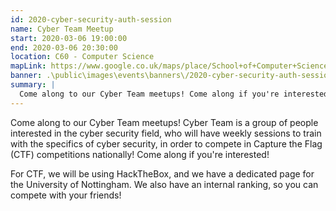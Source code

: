 ```yaml
---
id: 2020-cyber-security-auth-session
name: Cyber Team Meetup
start: 2020-03-06 19:00:00
end: 2020-03-06 20:30:00
location: C60 - Computer Science
mapLink: https://www.google.co.uk/maps/place/School+of+Computer+Science/@52.9533603,-1.1892748,17.15z/data=!4m5!3m4!1s0x4879c209bfffffff:0xaf426646771a25ac!8m2!3d52.953357!4d-1.18736
banner: .\public\images\events\banners\/2020-cyber-security-auth-session-banner.jpg
summary: |
  Come along to our Cyber Team meetups! Come along if you're interested in CTFs and the Cyber Security field in general!
---
```


Come along to our Cyber Team meetups! Cyber Team is a group of people interested in the cyber security field, who will have weekly sessions to train with the specifics of cyber security, in order to compete in Capture the Flag (CTF) competitions nationally! Come along if you're interested!

For CTF, we will be using HackTheBox, and we have a dedicated page for the University of Nottingham. We also have an internal ranking, so you can compete with your friends!
